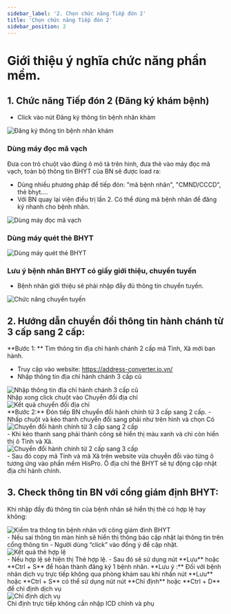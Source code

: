 ```yaml
---
sidebar_label: '2. Chọn chức năng Tiếp đón 2'
title: 'Chọn chức năng Tiếp đón 2'
sidebar_position: 2
---
```


# Giới thiệu ý nghĩa chức năng phần mềm.

## 1. Chức năng Tiếp đón 2 (Đăng ký khám bệnh)

- Click vào nút Đăng ký thông tin bệnh nhân khám

<div className="center-container">
  <img src="/img/dang-ky-thong-tin-benh-nhan-kham.png" alt="Đăng ký thông tin bệnh nhân khám" />
</div>

### Dùng máy đọc mã vạch
Đưa con trỏ chuột vào đúng ô mô tả trên hình, đưa thẻ vào máy đọc mã vạch, toàn bộ thông tin BHYT của BN sẽ được load ra:
- Dùng nhiều phương pháp để tiếp đón: "mã bệnh nhân", "CMND/CCCD", thẻ bhyt....
- Với BN quay lại viện điều trị lần 2. Có thể dùng mã bệnh nhân để đăng ký nhanh cho bệnh nhân.
<div className="center-container">
  <img src="/img/dung-may-doc-ma-vach.jpg" alt="Dùng máy đọc mã vạch" />
</div>

### Dùng máy quét thẻ BHYT
<div className="center-container">
  <img src="/img/dung-may-quet-the-bhyt.jpg" alt="Dùng máy quét thẻ BHYT" />
</div>

### Lưu ý bệnh nhân BHYT có giấy giới thiệu, chuyển tuyến
- Bệnh nhân giới thiệu sẽ phải nhập đầy đủ thông tin chuyển tuyến.
<div className="center-container">
  <img src="/img/giao-dien-chuyen-tuyen.jpg" alt="Chức năng chuyển tuyến" />
</div>

## 2.	Hướng dẫn chuyển đổi thông tin hành chánh từ 3 cấp sang 2 cấp:
**Bước 1: ** Tìm thông tin địa chỉ hành chánh 2 cấp mã Tỉnh, Xã mới ban hành.
-	Truy cập vào  website:  https://address-converter.io.vn/
-	Nhập thông tin địa chỉ hành chánh 3 cấp cũ 
<div className="center-container">
  <img src="/img/nhap-thong-tin-dia-chi-hanh-chinh-3-cap-cu.jpg" alt="Nhập thông tin địa chỉ hành chánh 3 cấp cũ" />
</div>
Nhập xong click chuột vào Chuyển đổi địa chỉ
<div className="center-container">
  <img src="/img/ket-qua-chuyen-doi.jpg" alt="Kết quả chuyển đổi địa chỉ" />
</div>
**Bước 2:** Đón tiếp BN chuyển đổi hành chính từ 3 cấp sang 2 cấp.
-	Nhấp chuột và kéo thanh chuyển đổi sang phải như trên hình và chọn Có
<div className="center-container">
  <img src="/img/chuyen-doi-hanh-chinh-tu-3-cap-sang-2-cap.jpg" alt="Chuyển đổi hành chính từ 3 cấp sang 2 cấp" />
</div>
-	Khi kéo thanh sang phải thành công sẽ hiển thị màu xanh và chỉ còn hiển thị ô Tỉnh và Xã.
<div className="center-container">
  <img src="/img/chuyen-doi-hanh-chinh-tu-2-cap-sang-3-cap.jpg" alt="Chuyển đổi hành chính từ 2 cấp sang 3 cấp" />
</div>
-	Sau đó copy mã Tỉnh và mã Xã trên website vừa chuyễn đỗi vào từng ô tương ứng vào phần mềm HisPro. Ô địa chỉ thẻ BHYT sẽ tự động cập nhật địa chỉ hành chính.

## 3.	Check thông tin BN với cổng giám định BHYT:
Khi nhập đầy đủ thông tin của bệnh nhân sẽ hiển thị thẻ có hợp lệ hay không:
<div className="center-container">
  <img src="/img/kiem-tra-thong-tin-tren-cong-giam-dinh.jpg" alt="Kiểm tra thông tin bệnh nhân với công giám đinh BHYT" />
</div>
- Nếu sai thông tin màn hình sẽ hiển thị thông báo cập nhật lại thông tin trên cổng thông tin
- Người dùng “click” vào đồng ý để cập nhật.
<div className="center-container">
  <img src="/img/ket-qua-thong-tin-tren-cong-giam-dinh.jpg" alt="Kết quả thẻ hợp lệ" />
</div>
- Nếu hợp lệ sẽ hiện thị Thẻ hợp lệ. 
- Sau đó sẽ sử dụng nút **Lưu** hoặc **Ctrl + S** để hoàn thành đăng ký 1 bệnh nhân.
**Lưu ý :** Đối với bệnh nhân dịch vụ trực tiếp không qua phòng khám sau khi nhấn nút **Lưu** hoặc **Ctrl + S**  có thể sử dụng nút nút **Chỉ định** hoặc **Ctrl + D** để chỉ định dịch vụ
<div className="center-container">
  <img src="/img/chi-dinh-dich-vu.jpg" alt="Chỉ định dịch vụ" />
</div>
Chỉ định trực tiếp không cần nhập ICD chính và phụ